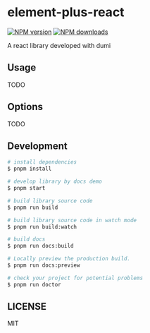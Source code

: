 # element-plus-react

[![NPM version](https://img.shields.io/npm/v/element-plus-react.svg?style=flat)](https://npmjs.org/package/element-plus-react)
[![NPM downloads](http://img.shields.io/npm/dm/element-plus-react.svg?style=flat)](https://npmjs.org/package/element-plus-react)

A react library developed with dumi

## Usage

TODO

## Options

TODO

## Development

```bash
# install dependencies
$ pnpm install

# develop library by docs demo
$ pnpm start

# build library source code
$ pnpm run build

# build library source code in watch mode
$ pnpm run build:watch

# build docs
$ pnpm run docs:build

# Locally preview the production build.
$ pnpm run docs:preview

# check your project for potential problems
$ pnpm run doctor
```

## LICENSE

MIT
